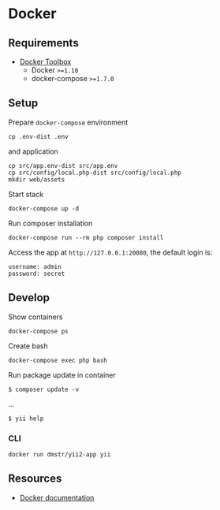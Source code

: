 # Docker

## Requirements

- [Docker Toolbox](https://www.docker.com/products/docker-toolbox)
  - Docker `>=1.10`
  - docker-compose `>=1.7.0`


## Setup

Prepare `docker-compose` environment

    cp .env-dist .env

and application    
    
    cp src/app.env-dist src/app.env
    cp src/config/local.php-dist src/config/local.php
    mkdir web/assets

Start stack

    docker-compose up -d

Run composer installation

    docker-compose run --rm php composer install

Access the app at `http://127.0.0.1:20080`, the default login is:

    username: admin
    password: secret


## Develop

Show containers

    docker-compose ps

Create bash    
    
    docker-compose exec php bash

Run package update in container    
    
    $ composer update -v

...

    $ yii help

      
### CLI
    
    docker run dmstr/yii2-app yii


## Resources
    
- [Docker documentation](https://docs.docker.com)

